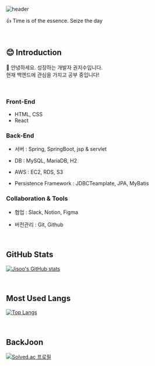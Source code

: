 ![header](https://capsule-render.vercel.app/api?type=waving&color=auto&height=250&section=header&text=Hi%20I'm%20Jisoo&fontSize=70&fontColor=FFFFFF)

👍 Time is of the essence. Seize the day

<br>

## 😊  Introduction

📢 안녕하세요. 성장하는 개발자 권지수입니다.   
현재 백엔드에 관심을 가지고 공부 중입니다!

<br>


### Front-End

- HTML, CSS
- React


### Back-End

- 서버 : Spring, SpringBoot, jsp & servlet

- DB : MySQL, MariaDB, H2

- AWS : EC2, RDS, S3

- Persistence Framework : JDBCTeamplate, JPA, MyBatis


### Collaboration & Tools

- 협업 : Slack, Notion, Figma

- 버전관리 : Git, Github
<br>


##  GitHub Stats

[![Jisoo's GitHub stats](https://github-readme-stats.vercel.app/api?username=jisoooit&show_icons=true&theme=dark)](https://github.com/anuraghazra/github-readme-stats)

<br>

## Most Used Langs

[![Top Langs](https://github-readme-stats.vercel.app/api/top-langs/?username=jisoooit&langs_count=8)](https://github.com/jisoooit/github-readme-stats)

<br>

## BackJoon

[![Solved.ac 프로필](http://mazassumnida.wtf/api/v2/generate_badge?boj=moderatowi)](https://solved.ac/moderatowi)



